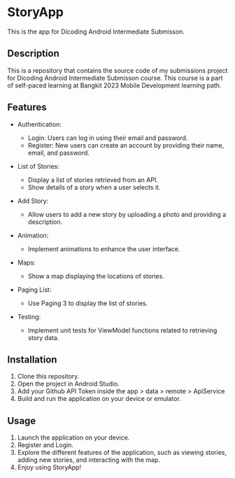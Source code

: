 # StoryApp

This is the app for Dicoding Android Intermediate Submisson.

## Description

This is a repository that contains the source code of my submissions project for Dicoding Android Intermediate Submisson course.
This course is a part of self-paced learning at Bangkit 2023 Mobile Development learning path.

## Features

- Authentication:
  - Login: Users can log in using their email and password.
  - Register: New users can create an account by providing their name, email, and password.

- List of Stories:
  - Display a list of stories retrieved from an API.
  - Show details of a story when a user selects it.

- Add Story:
  - Allow users to add a new story by uploading a photo and providing a description.

- Animation:
  - Implement animations to enhance the user interface.

- Maps:
  - Show a map displaying the locations of stories.

- Paging List:
  - Use Paging 3 to display the list of stories.

- Testing:
  - Implement unit tests for ViewModel functions related to retrieving story data.

## Installation

1. Clone this repository.
2. Open the project in Android Studio.
3. Add your Github API Token inside the app > data > remote > ApiService
4. Build and run the application on your device or emulator.

## Usage

1. Launch the application on your device.
2. Register and Login.
3. Explore the different features of the application, such as viewing stories, adding new stories, and interacting with the map.
4. Enjoy using StoryApp!
